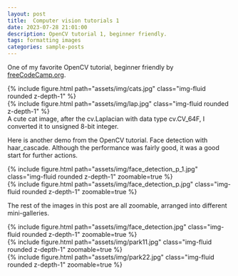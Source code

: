 ```yaml
---
layout: post
title:  Computer vision tutorials 1
date: 2023-07-28 21:01:00
description: OpenCV tutorial 1, beginner friendly.
tags: formatting images
categories: sample-posts
---
```

One of my favorite OpenCV tutorial, beginner friendly by <a href="https://www.youtube.com/watch?v=oXlwWbU8l2o&t=6382s&ab_channel=freeCodeCamp.org">freeCodeCamp.org</a>.

<div class="row mt-3">
    <div class="col-sm mt-3 mt-md-0">
        {% include figure.html path="assets/img/cats.jpg" class="img-fluid rounded z-depth-1" %}
    </div>
    <div class="col-sm mt-3 mt-md-0">
        {% include figure.html path="assets/img/lap.jpg" class="img-fluid rounded z-depth-1" %}
    </div>
</div>
<div class="caption">
    A cute cat image, after the cv.Laplacian with data type cv.CV_64F, I converted it to unsigned 8-bit integer.
</div>

<!---Images can be made zoomable.
Simply add `data-zoomable` to `<img>` tags that you want to make zoomable.-->
Here is another demo from the OpenCV tutorial. Face detection with haar_cascade. Although the performance was fairly good, it was a good start for further actions. 

<div class="row mt-3">
    <div class="col-sm mt-3 mt-md-0">
        {% include figure.html path="assets/img/face_detection_p_1.jpg" class="img-fluid rounded z-depth-1" zoomable=true %}
    </div>
    <div class="col-sm mt-3 mt-md-0">
        {% include figure.html path="assets/img/face_detection_p.jpg" class="img-fluid rounded z-depth-1" zoomable=true %}
    </div>
</div>

The rest of the images in this post are all zoomable, arranged into different mini-galleries.

<div class="row mt-3">
    <div class="col-sm mt-3 mt-md-0">
        {% include figure.html path="assets/img/face_detection.jpg" class="img-fluid rounded z-depth-1" zoomable=true %}
    </div>
    <div class="col-sm mt-3 mt-md-0">
        {% include figure.html path="assets/img/park11.jpg" class="img-fluid rounded z-depth-1" zoomable=true %}
    </div>
    <div class="col-sm mt-3 mt-md-0">
        {% include figure.html path="assets/img/park22.jpg" class="img-fluid rounded z-depth-1" zoomable=true %}
    </div>
</div>
